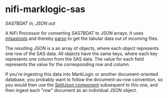 # nifi-marklogic-sas

*SAS7BDAT in, JSON out*

A NiFi Processor for converting SAS7BDAT to JSON arrays. It uses [mlsastools](https://github.com/mikrovvelle/mlsastools) and thereby [parso](https://github.com/epam/parso) to get the tabular data out of incoming files.

The resulting JSON is a an array of objects, where each object represents one row of the SAS data. All objects have the same keys, where each key represents one column from the SAS data. The value for each field represents the value for the corresponding row and column.

If you're ingesting this data into MarkLogic or another document-oriented database, you probably want to follow the document-as-row convention, so you would then use the [SplitJson component](https://nifi.apache.org/docs/nifi-docs/components/org.apache.nifi/nifi-standard-nar/1.9.2/org.apache.nifi.processors.standard.SplitJson/index.html) subsequent to this one, and then ingest each "row" document as an individual JSON object.


